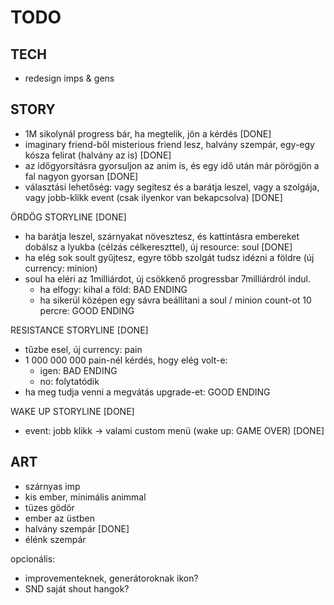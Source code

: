 TODO
====

TECH
----
- redesign imps & gens


STORY
-----
- 1M sikolynál progress bár, ha megtelik, jön a kérdés [DONE]
- imaginary friend-ből misterious friend lesz, halvány szempár, egy-egy kósza felirat (halvány az is) [DONE]
- az időgyorsításra gyorsuljon az anim is, és egy idő után már pörögjön a fal nagyon gyorsan [DONE]
- választási lehetőség: vagy segítesz és a barátja leszel, vagy a szolgája, vagy jobb-klikk event (csak ilyenkor van bekapcsolva) [DONE]


ÖRDÖG STORYLINE [DONE]
- ha barátja leszel, szárnyakat növesztesz, és kattintásra embereket dobálsz a lyukba (célzás célkereszttel), új resource: soul [DONE]
- ha elég sok soult gyűjtesz, egyre több szolgát tudsz idézni a földre (új currency: minion)
- soul ha eléri az 1milliárdot, új csökkenő progressbar 7milliárdról indul.
    - ha elfogy: kihal a föld: BAD ENDING
    - ha sikerül középen egy sávra beállítani a soul / minion count-ot 10 percre: GOOD ENDING


RESISTANCE STORYLINE [DONE]
- tűzbe esel, új currency: pain
- 1 000 000 000 pain-nél kérdés, hogy elég volt-e:
    - igen: BAD ENDING
    - no: folytatódik
- ha meg tudja venni a megvátás upgrade-et: GOOD ENDING


WAKE UP STORYLINE [DONE]
- event: jobb klikk -> valami custom menü (wake up: GAME OVER) [DONE]


ART
---
- szárnyas imp
- kis ember, minimális animmal
- tüzes gödör
- ember az üstben
- halvány szempár [DONE]
- élénk szempár

opcionális:
- improvementeknek, generátoroknak ikon?
- SND saját shout hangok?
